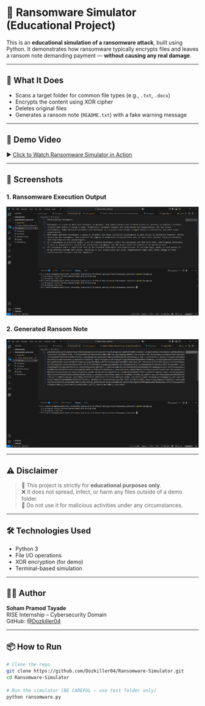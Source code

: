 # 🧨 Ransomware Simulator (Educational Project)

This is an **educational simulation of a ransomware attack**, built using Python. It demonstrates how ransomware typically encrypts files and leaves a ransom note demanding payment — **without causing any real damage**.

---

## 🔐 What It Does

- Scans a target folder for common file types (e.g., `.txt`, `.docx`)
- Encrypts the content using XOR cipher
- Deletes original files
- Generates a ransom note (`README.txt`) with a fake warning message

---

## 🎥 Demo Video

▶️ [Click to Watch Ransomware Simulator in Action](https://drive.google.com/file/d/1FtLpk2YpAL9QsXELrB1u86dzzBjybJFJ/view?usp=drive_link)

---

## 📸 Screenshots

### 1. Ransomware Execution Output
![Ransomware Output](Screenshots/ransom_note.png.png)

### 2. Generated Ransom Note
![Ransom Note](Screenshots/ransom_output1.png.png)

---

## ⚠️ Disclaimer

> 🚫 This project is strictly for **educational purposes only**.  
> ❌ It does not spread, infect, or harm any files outside of a demo folder.  
> 🔐 Do not use it for malicious activities under any circumstances.

---

## 🛠️ Technologies Used

- Python 3
- File I/O operations
- XOR encryption (for demo)
- Terminal-based simulation

---

## 👨‍💻 Author

**Soham Pramod Tayade**  
RISE Internship – Cybersecurity Domain  
GitHub: [@Dozkiller04](https://github.com/Dozkiller04)

---


## 📦 How to Run

```bash
# Clone the repo
git clone https://github.com/Dozkiller04/Ransomware-Simulator.git
cd Ransomware-Simulator

# Run the simulator (BE CAREFUL – use test folder only)
python ransomware.py
